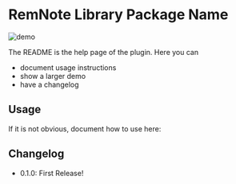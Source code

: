 # RemNote Library Package Name

![demo](./thumb.png)

The README is the help page of the plugin. Here you can

- document usage instructions
- show a larger demo
- have a changelog

## Usage

If it is not obvious, document how to use here:

## Changelog

- 0.1.0: First Release!